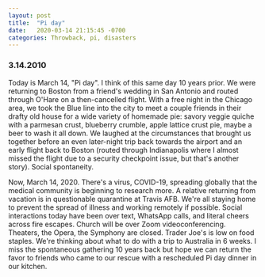 ```yaml
---
layout: post
title:  "Pi day"
date:   2020-03-14 21:15:45 -0700
categories: Throwback, pi, disasters
---
```


### 3.14.2010

Today is March 14, "Pi day". I think of this same day 10 years prior. We were returning to Boston from a friend's wedding in San Antonio and routed through O'Hare on a then-cancelled flight. With a free night in the Chicago area, we took the Blue line into the city to meet a couple friends in their drafty old house for a wide variety of homemade pie: savory veggie quiche with a parmesan crust, blueberry crumble, apple lattice crust pie, maybe a beer to wash it all down. We laughed at the circumstances that brought us together before an even later-night trip back towards the airport and an early flight back to Boston (routed through Indianapolis where I almost missed the flight due to a security checkpoint issue, but that's another story). Social spontaneity.

Now, March 14, 2020. There's a virus, COVID-19, spreading globally that the medical community is beginning to research more. A relative returning from vacation is in questionable quarantine at Travis AFB. We're all staying home to prevent the spread of illness and working remotely if possible. Social interactions today have been over text, WhatsApp calls, and literal cheers across fire escapes. Church will be over Zoom videoconferencing. Theaters, the Opera, the Symphony are closed. Trader Joe's is low on food staples. We're thinking about what to do with a trip to Australia in 6 weeks. I miss the spontaneous gathering 10 years back but hope we can return the favor to friends who came to our rescue with a rescheduled Pi day dinner in our kitchen.
